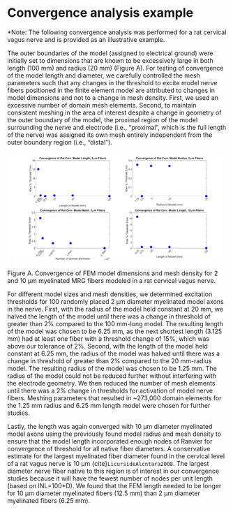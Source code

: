 # Convergence analysis example

\*Note: The following convergence analysis was performed for a rat
cervical vagus nerve and is provided as an illustrative example.

The outer boundaries of the model (assigned to electrical ground) were
initially set to dimensions that are known to be excessively large in
both length (100 mm) and radius (20 mm) (Figure A). For testing of
convergence of the model length and diameter, we carefully controlled
the mesh parameters such that any changes in the threshold to excite
model nerve fibers positioned in the finite element model are attributed
to changes in model dimensions and not to a change in mesh density.
First, we used an excessive number of domain mesh elements. Second, to
maintain consistent meshing in the area of interest despite a change in
geometry of the outer boundary of the model, the proximal region of the
model surrounding the nerve and electrode (i.e., “proximal”, which is
the full length of the nerve) was assigned its own mesh entirely
independent from the outer boundary region (i.e., “distal”).

![Inline image](uploads/99665495c70d91756ac80b8d9ee13a35/Picture14.jpg)

Figure A. Convergence of FEM model dimensions and mesh density for 2 and 10 μm myelinated MRG fibers modeled in a rat cervical vagus nerve.

For different model sizes and mesh densities, we determined excitation
thresholds for 100 randomly placed 2 µm diameter myelinated model axons
in the nerve. First, with the radius of the model held constant at 20
mm, we halved the length of the model until there was a change in
threshold of greater than 2% compared to the 100 mm-long model. The
resulting length of the model was chosen to be 6.25 mm, as the next
shortest length (3.125 mm) had at least one fiber with a threshold
change of 15%, which was above our tolerance of 2%. Second, with the
length of the model held constant at 6.25 mm, the radius of the model
was halved until there was a change in threshold of greater than 2%
compared to the 20 mm-radius model. The resulting radius of the model
was chosen to be 1.25 mm. The radius of the model could not be reduced
further without interfering with the electrode geometry. We then reduced
the number of mesh elements until there was a 2% change in thresholds
for activation of model nerve fibers. Meshing parameters that resulted
in \~273,000 domain elements for the 1.25 mm radius and 6.25 mm length
model were chosen for further studies.

Lastly, the length was again converged with 10 µm diameter myelinated
model axons using the previously found model radius and mesh density to
ensure that the model length incorporated enough nodes
of Ranvier for convergence of threshold for all native fiber diameters.
A conservative estimate for the largest myelinated fiber diameter found
in the cervical level of a rat vagus nerve is 10 µm {cite}`LicursideAlcntara2008`. The largest
diameter nerve fiber native to this region is of interest in our
convergence studies because it will have the fewest number of nodes per
unit length (based on INL=100\*D). We found that the FEM length needed
to be longer for 10 µm diameter myelinated fibers (12.5 mm) than 2 µm
diameter myelinated fibers (6.25 mm).
